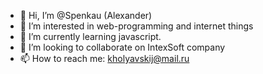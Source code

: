 - 👋 Hi, I’m @Spenkau (Alexander)
- 👀 I’m interested in web-programming and internet things
- 🌱 I’m currently learning javascript.
- 💞️ I’m looking to collaborate on IntexSoft company
- 📫 How to reach me: kholyavskij@mail.ru

<!---
Spenkau/Spenkau is a ✨ special ✨ repository because its `README.md` (this file) appears on your GitHub profile.
You can click the Preview link to take a look at your changes.
--->
